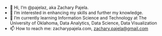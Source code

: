 - 👋 Hi, I’m @pajelaz, aka Zachary Pajela.
- 👀 I’m interested in enhancing my skills and further my knowledge.
- 🌱 I’m currently learning Information Science and Technology at The University of Oklahoma, Data Analytics, Data Science, Data Visualization
- 📫 How to reach me: zacharypajela.com, zachary.pajela@gmail.com
